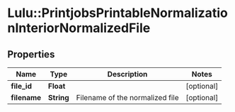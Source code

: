 # Lulu::PrintjobsPrintableNormalizationInteriorNormalizedFile

## Properties
Name | Type | Description | Notes
------------ | ------------- | ------------- | -------------
**file_id** | **Float** |  | [optional] 
**filename** | **String** | Filename of the normalized file | [optional] 


